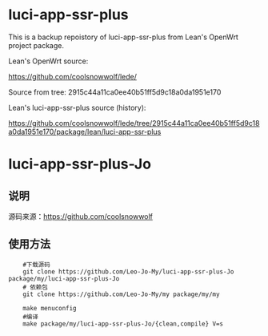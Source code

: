 
# luci-app-ssr-plus

This is a backup repoistory of luci-app-ssr-plus from Lean's OpenWrt project package.

Lean's OpenWrt source:

<https://github.com/coolsnowwolf/lede/>

Source from tree: 2915c44a11ca0ee40b51ff5d9c18a0da1951e170

Lean's luci-app-ssr-plus source (history):

<https://github.com/coolsnowwolf/lede/tree/2915c44a11ca0ee40b51ff5d9c18a0da1951e170/package/lean/luci-app-ssr-plus>

# luci-app-ssr-plus-Jo

## 说明
   源码来源：https://github.com/coolsnowwolf
   
## 使用方法
```Brach
    #下载源码
    git clone https://github.com/Leo-Jo-My/luci-app-ssr-plus-Jo package/my/luci-app-ssr-plus-Jo
    # 依赖包
    git clone https://github.com/Leo-Jo-My/my package/my/my 
    
    make menuconfig
    #编译
    make package/my/luci-app-ssr-plus-Jo/{clean,compile} V=s
    


